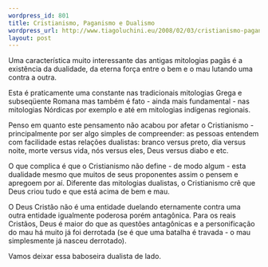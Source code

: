 ```yaml
--- 
wordpress_id: 801
title: Cristianismo, Paganismo e Dualismo
wordpress_url: http://www.tiagoluchini.eu/2008/02/03/cristianismo-paganismo-e-dualismo/
layout: post
---
```

Uma característica muito interessante das antigas mitologias pagãs é a existência da dualidade, da eterna força entre o bem e o mau lutando uma contra a outra.

Esta é praticamente uma constante nas tradicionais mitologias Grega e subseqüente Romana mas também é fato - ainda mais fundamental - nas mitologias Nórdicas por exemplo e até em mitologias indígenas regionais.

Penso em quanto este pensamento não acabou por afetar o Cristianismo - principalmente por ser algo simples de compreender: as pessoas entendem com facilidade estas relações dualistas: branco versus preto, dia versus noite, morte versus vida, nós versus eles, Deus versus diabo e etc.

O que complica é que o Cristianismo não define - de modo algum - esta dualidade mesmo que muitos de seus proponentes assim o pensem e apregoem por aí. Diferente das mitologias dualistas, o Cristianismo crê que Deus criou tudo e que está acima de bem e mau.

O Deus Cristão não é uma entidade duelando eternamente contra uma outra entidade igualmente poderosa porém antagônica. Para os reais Cristãos, Deus é maior do que as questões antagônicas e a personificação do mau há muito já foi derrotada (se é que uma batalha é travada - o mau simplesmente já nasceu derrotado).

Vamos deixar essa baboseira dualista de lado.
